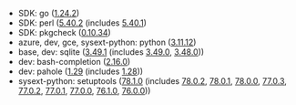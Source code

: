 - SDK: go ([1.24.2](https://go.dev/doc/devel/release#go1.24.minor))
- SDK: perl ([5.40.2](https://perldoc.perl.org/perl5402delta) (includes [5.40.1](https://perldoc.perl.org/perl5401delta))
- SDK: pkgcheck ([0.10.34](https://github.com/pkgcore/pkgcheck/releases/tag/v0.10.34))
- azure, dev, gce, sysext-python: python ([3.11.12](https://www.python.org/downloads/release/python-31112/))
- base, dev: sqlite ([3.49.1](https://sqlite.org/releaselog/3_49_1.html) (includes [3.49.0](https://sqlite.org/releaselog/3_49_0.html), [3.48.0](https://sqlite.org/releaselog/3_48_0.html)))
- dev: bash-completion ([2.16.0](https://github.com/scop/bash-completion/releases/tag/2.16.0))
- dev: pahole ([1.29](https://git.kernel.org/pub/scm/devel/pahole/pahole.git/tag/?h=v1.29) (includes [1.28](https://git.kernel.org/pub/scm/devel/pahole/pahole.git/tag/?h=v1.28)))
- sysext-python: setuptools ([78.1.0](https://github.com/pypa/setuptools/blob/v78.1.0/NEWS.rst) (includes [78.0.2](https://github.com/pypa/setuptools/blob/v78.0.2/NEWS.rst), [78.0.1](https://github.com/pypa/setuptools/blob/v78.0.1/NEWS.rst), [78.0.0](https://github.com/pypa/setuptools/blob/v78.0.0/NEWS.rst), [77.0.3](https://github.com/pypa/setuptools/blob/v77.0.3/NEWS.rst), [77.0.2](https://github.com/pypa/setuptools/blob/v77.0.2/NEWS.rst), [77.0.1](https://github.com/pypa/setuptools/blob/v77.0.1/NEWS.rst), [77.0.0](https://github.com/pypa/setuptools/blob/v77.0.0/NEWS.rst), [76.1.0](https://github.com/pypa/setuptools/blob/v76.1.0/NEWS.rst), [76.0.0](https://github.com/pypa/setuptools/blob/v76.0.0/NEWS.rst)))
